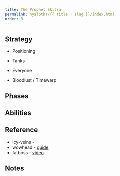 ```yaml
---
title: The Prophet Skitra
permalink: nyalotha/{{ title | slug }}/index.html
order: 3
---
```



## Strategy

- Positioning

- Tanks

- Everyone

- Bloodlust / Timewarp

## Phases


## Abilities


## Reference

- icy-veins - 
- wowhead - [guide]()
- fatboss - [video]()

## Notes
